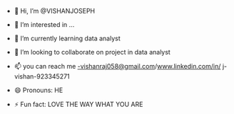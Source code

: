 - 👋 Hi, I’m @VISHANJOSEPH
- 👀 I’m interested in ...
- 🌱 I’m currently learning data analyst
- 💞️ I’m looking to collaborate on project in data analyst
- 📫 you can reach me -vishanraj058@gmail.com/www.linkedin.com/in/
j-vishan-923345271

- 😄 Pronouns: HE
- ⚡ Fun fact: LOVE THE WAY WHAT YOU ARE 

<!---
VISHANJOSEPH/VISHANJOSEPH is a ✨ special ✨ repository because its `README.md` (this file) appears on your GitHub profile.
You can click the Preview link to take a look at your changes.
--->
